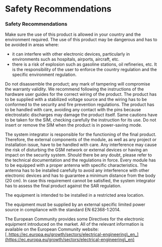 # Safety Recommendations

### Safety Recommendations

Make sure the use of this product is allowed in your country and the environment required. The use of this product may be dangerous and has to be avoided in areas where:

* it can interfere with other electronic devices, particularly in environments such as hospitals, airports, aircraft, etc.
* there is a risk of explosion such as gasoline stations, oil refineries, etc. It is the responsibility of the user to enforce the country regulation and the specific environment regulation.

Do not disassemble the product; any mark of tampering will compromise the warranty validity. We recommend following the instructions of the hardware user guides for the correct wiring of the product. The product has to be supplied with a stabilized voltage source and the wiring has to be conformed to the security and fire prevention regulations. The product has to be handled with care, avoiding any contact with the pins because electrostatic discharges may damage the product itself. Same cautions have to be taken for the SIM, checking carefully the instruction for its use. Do not insert or remove the SIM when the product is in power-saving mode.

The system integrator is responsible for the functioning of the final product. Therefore, the external components of the module, as well as any project or installation issue, have to be handled with care. Any interference may cause the risk of disturbing the GSM network or external devices or having an impact on the security system. Should there be any doubt, please refer to the technical documentation and the regulations in force. Every module has to be equipped with a proper antenna with specific characteristics. The antenna has to be installed carefully to avoid any interference with other electronic devices and has to guarantee a minimum distance from the body (20 cm). In case this requirement cannot be satisfied, the system integrator has to assess the final product against the SAR regulation.

The equipment is intended to be installed in a restricted area location.

The equipment must be supplied by an external specific limited power source in compliance with the standard EN 62368-1:2014.

The European Community provides some Directives for the electronic equipment introduced on the market. All of the relevant information is available on the European Community website: [_https://ec.europa.eu/growth/sectors/electrical-engineering\_en_](https://ec.europa.eu/growth/sectors/electrical-engineering\_en)
